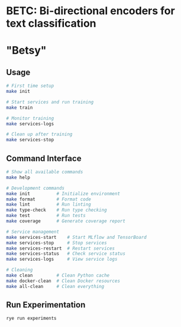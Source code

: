 # BETC: Bi-directional encoders for text classification

# "Betsy"

## Usage

```bash
# First time setup
make init

# Start services and run training
make train

# Monitor training
make services-logs

# Clean up after training
make services-stop
```

## Command Interface

```bash
# Show all available commands
make help

# Development commands
make init          # Initialize environment
make format        # Format code
make lint          # Run linting
make type-check    # Run type checking
make test          # Run tests
make coverage      # Generate coverage report

# Service management
make services-start    # Start MLflow and TensorBoard
make services-stop     # Stop services
make services-restart  # Restart services
make services-status   # Check service status
make services-logs     # View service logs

# Cleaning
make clean         # Clean Python cache
make docker-clean  # Clean Docker resources
make all-clean     # Clean everything
```

## Run Experimentation
```bash
rye run experiments
```

